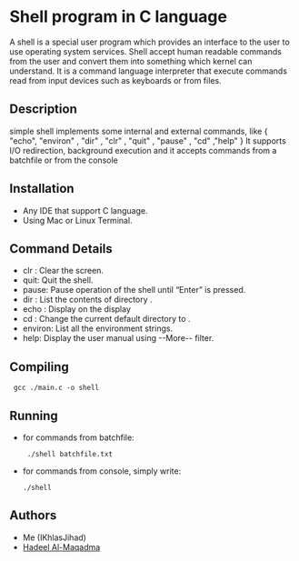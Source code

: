 # Shell program in C language 

A shell is a special user program which provides an interface to the user to use operating system services. 
Shell accept human readable commands from the user and convert them into something which kernel can understand.
It is a command language interpreter that execute commands read from input devices such as keyboards or from files.

## Description

simple shell implements some internal and external commands, like {
  "echo", "environ" , "dir" , "clr" , "quit" , "pause" , "cd" ,"help"
}
It supports I/O redirection, background execution and it accepts commands from a batchfile or from the console

## Installation

- Any IDE that support C language.
- Using Mac or Linux Terminal.

## Command Details 

   - clr : Clear the screen.
   - quit: Quit the shell.
   - pause: Pause operation of the shell until “Enter” is pressed.
   - dir <directory>: List the contents of directory <directory>.
   - echo <comment> : Display <comment> on the display
   - cd <directory>: Change the current default directory to <directory>.
   - environ: List all the environment strings.
   - help: Display the user manual using --More-- filter.
   
## Compiling 

     gcc ./main.c -o shell   

## Running
   - for commands from batchfile:
   
          ./shell batchfile.txt
          
   - for commands from console, simply write:
   
         ./shell
## Authors
  *  Me (IKhlasJihad)
  *  [Hadeel Al-Maqadma](https://github.com/hadeelmaqadma/)
